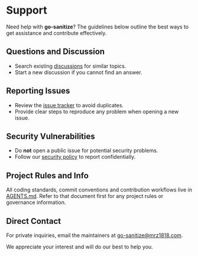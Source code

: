 # Support

Need help with **go-sanitize**? The guidelines below outline the best ways to get assistance and contribute effectively.

## Questions and Discussion
- Search existing [discussions](https://github.com/mrz1836/go-sanitize/discussions) for similar topics.
- Start a new discussion if you cannot find an answer.

## Reporting Issues
- Review the [issue tracker](https://github.com/mrz1836/go-sanitize/issues) to avoid duplicates.
- Provide clear steps to reproduce any problem when opening a new issue.

## Security Vulnerabilities
- Do **not** open a public issue for potential security problems.
- Follow our [security policy](SECURITY.md) to report confidentially.

## Project Rules and Info
All coding standards, commit conventions and contribution workflows live in [AGENTS.md](AGENTS.md). Refer to that document first for any project rules or governance information.

## Direct Contact
For private inquiries, email the maintainers at [go-sanitize@mrz1818.com](mailto:go-sanitize@mrz1818.com).

We appreciate your interest and will do our best to help you.
